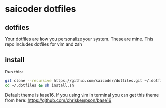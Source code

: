 saicoder dotfiles
=================

dotfiles
-----------------
Your dotfiles are how you personalize your system. These are mine.
This repo includes dotfiles for vim and zsh

install
----------------

Run this:

```sh
git clone --recursive https://github.com/saicoder/dotfiles.git ~/.dotfiles
cd ~/.dotfiles && sh install.sh
```

Default theme is base16. If you using vim in terminal you can get this theme from here: https://github.com/chriskempson/base16 
